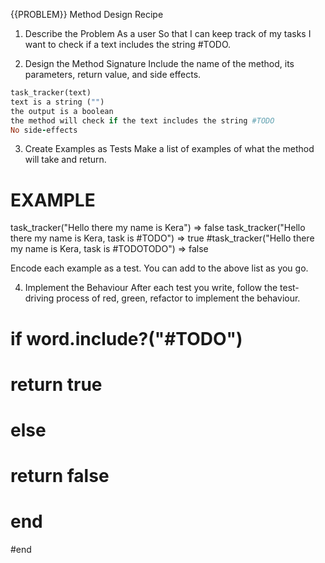 {{PROBLEM}} Method Design Recipe
1. Describe the Problem
As a user
So that I can keep track of my tasks
I want to check if a text includes the string #TODO.

2. Design the Method Signature
Include the name of the method, its parameters, return value, and side effects.

```ruby
task_tracker(text)
text is a string ("")
the output is a boolean
the method will check if the text includes the string #TODO
No side-effects
```

3. Create Examples as Tests
Make a list of examples of what the method will take and return.

# EXAMPLE

task_tracker("Hello there my name is Kera") => false
task_tracker("Hello there my name is Kera, task is #TODO") => true
#task_tracker("Hello there my name is Kera, task is #TODOTODO") => false

Encode each example as a test. You can add to the above list as you go.

4. Implement the Behaviour
After each test you write, follow the test-driving process of red, green, refactor to implement the behaviour.

#   if word.include?("#TODO")
#     return true
#   else 
#     return false
#   end
#end


